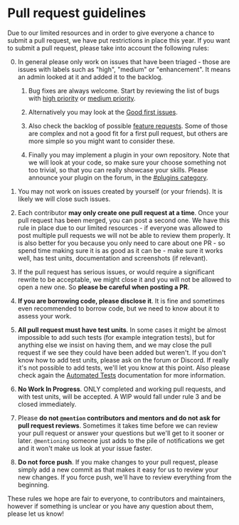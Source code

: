 # Pull request guidelines

Due to our limited resources and in order to give everyone a chance to submit a pull request, we have put restrictions in place this year. If you want to submit a pull request, please take into account the following rules:

0. In general please only work on issues that have been triaged - those are issues with labels such as "high", "medium" or "enhancement". It means an admin looked at it and added it to the backlog.

	1. Bug fixes are always welcome. Start by reviewing the list of bugs with [high priority](https://github.com/laurent22/joplin/issues?utf8=%E2%9C%93&q=is%3Aopen+is%3Aissue+label%3Abug+label%3Ahigh) or [medium priority](https://github.com/laurent22/joplin/issues?utf8=%E2%9C%93&q=is%3Aopen+is%3Aissue+label%3Abug+label%3Amedium).

	2. Alternatively you may look at the [Good first issues](https://github.com/laurent22/joplin/issues?q=is%3Aopen+is%3Aissue+label%3A%22good+first+issue%22).

	3. Also check the backlog of possible [feature requests](https://github.com/laurent22/joplin/issues?q=is%3Aopen+is%3Aissue+label%3Aenhancement). Some of those are complex and not a good fit for a first pull request, but others are more simple so you might want to consider these.

	4. Finally you may implement a plugin in your own repository. Note that we will look at your code, so make sure your choose something not too trivial, so that you can really showcase your skills. Please announce your plugin on the forum, in the [#plugins category](https://discourse.joplinapp.org/c/development/plugins/18).

1. You may not work on issues created by yourself (or your friends). It is likely we will close such issues.

2. Each contributor **may only create one pull request at a time**. Once your pull request has been merged, you can post a second one. We have this rule in place due to our limited resources - if everyone was allowed to post multiple pull requests we will not be able to review them properly. It is also better for you because you only need to care about one PR - so spend time making sure it is as good as it can be - make sure it works well, has test units, documentation and screenshots (if relevant).

3. If the pull request has serious issues, or would require a significant rewrite to be acceptable, we might close it and you will not be allowed to open a new one. So **please be careful when posting a PR**.

4. **If you are borrowing code, please disclose it**. It is fine and sometimes even recommended to borrow code, but we need to know about it to assess your work.

5. **All pull request must have test units**. In some cases it might be almost impossible to add such tests (for example integration tests), but for anything else we insist on having them, and we may close the pull request if we see they could have been added but weren't. If you don't know how to add test units, please ask on the forum or Discord. If really it's not possible to add tests, we'll let you know at this point. Also please check again the [Automated Tests](https://github.com/laurent22/joplin/blob/dev/CONTRIBUTING.md#automated-tests) documentation for more information.

6. **No Work In Progress**. ONLY completed and working pull requests, and with test units, will be accepted. A WIP would fall under rule 3 and be closed immediately.

7. Please **do not `@mention` contributors and mentors and do not ask for pull request reviews**. Sometimes it takes time before we can review your pull request or answer your questions but we'll get to it sooner or later. `@mentioning` someone just adds to the pile of notifications we get and it won't make us look at your issue faster.

8. **Do not force push**. If you make changes to your pull request, please simply add a new commit as that makes it easy for us to review your new changes. If you force push, we'll have to review everything from the beginning.

These rules we hope are fair to everyone, to contributors and maintainers, however if something is unclear or you have any question about them, please let us know!
